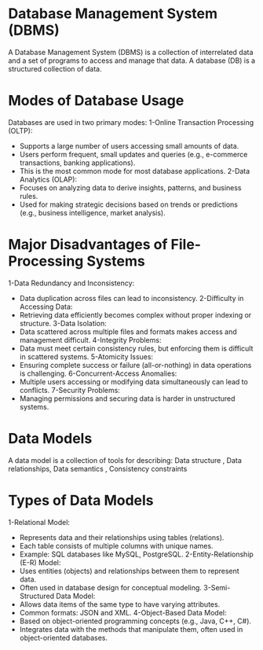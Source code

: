 # Database Management System (DBMS)

A Database Management System (DBMS) is a collection of interrelated data and a set of programs to access and manage that data.
A database (DB) is a structured collection of data.

# Modes of Database Usage

Databases are used in two primary modes:
1-Online Transaction Processing (OLTP):
- Supports a large number of users accessing small amounts of data.
- Users perform frequent, small updates and queries (e.g., e-commerce transactions, banking applications).
- This is the most common mode for most database applications.
2-Data Analytics (OLAP):
- Focuses on analyzing data to derive insights, patterns, and business rules.
- Used for making strategic decisions based on trends or predictions (e.g., business intelligence, market analysis).

# Major Disadvantages of File-Processing Systems

1-Data Redundancy and Inconsistency:
- Data duplication across files can lead to inconsistency.
2-Difficulty in Accessing Data:
- Retrieving data efficiently becomes complex without proper indexing or structure.
3-Data Isolation:
- Data scattered across multiple files and formats makes access and management difficult.
4-Integrity Problems:
- Data must meet certain consistency rules, but enforcing them is difficult in scattered systems.
5-Atomicity Issues:
- Ensuring complete success or failure (all-or-nothing) in data operations is challenging.
6-Concurrent-Access Anomalies:
- Multiple users accessing or modifying data simultaneously can lead to conflicts.
7-Security Problems:
- Managing permissions and securing data is harder in unstructured systems.

# Data Models
A data model is a collection of tools for describing:
Data structure ,
Data relationships,
Data semantics ,
Consistency constraints

# Types of Data Models
1-Relational Model:
- Represents data and their relationships using tables (relations).
- Each table consists of multiple columns with unique names.
- Example: SQL databases like MySQL, PostgreSQL.
2-Entity-Relationship (E-R) Model:
- Uses entities (objects) and relationships between them to represent data.
- Often used in database design for conceptual modeling.
3-Semi-Structured Data Model:
- Allows data items of the same type to have varying attributes.
- Common formats: JSON and XML.
4-Object-Based Data Model:
- Based on object-oriented programming concepts (e.g., Java, C++, C#).
- Integrates data with the methods that manipulate them, often used in object-oriented databases.

